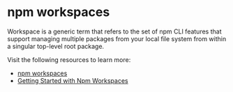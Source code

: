 # npm workspaces

Workspace is a generic term that refers to the set of npm CLI features that support managing multiple packages from your local file system from within a singular top-level root package.

Visit the following resources to learn more:

- [npm workspaces](https://docs.npmjs.com/cli/v8/using-npm/workspaces)
- [Getting Started with Npm Workspaces ](https://ruanmartinelli.com/posts/npm-7-workspaces-1)
